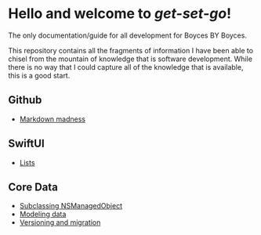 # Hello and welcome to *get-set-go*!

The only documentation/guide for all development for Boyces BY Boyces. 

This repository contains all the fragments of information I have been able to chisel from the mountain of knowledge that is software development. While there is no way that I could capture all of the knowledge that is available, this is a good start.



## Github
* [Markdown madness](github/markdown-madness.md)


## SwiftUI
* [Lists](swiftui/lists.md)


## Core Data
* [Subclassing NSManagedObject](core-data/subclassing-nsmanagedobject.md)
* [Modeling data](core-data/modeling-data.md)
* [Versioning and migration](core-data/versioning-and-migration.md)
